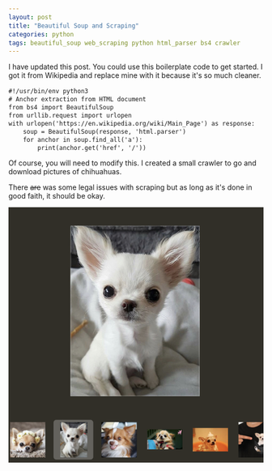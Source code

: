 ```yaml
---
layout: post
title: "Beautiful Soup and Scraping"
categories: python
tags: beautiful_soup web_scraping python html_parser bs4 crawler
---
```


I have updated this post. You could use this boilerplate code to get started. I got it from Wikipedia and replace mine with it because it's so much cleaner. 

```
#!/usr/bin/env python3
# Anchor extraction from HTML document
from bs4 import BeautifulSoup
from urllib.request import urlopen
with urlopen('https://en.wikipedia.org/wiki/Main_Page') as response:
    soup = BeautifulSoup(response, 'html.parser')
    for anchor in soup.find_all('a'):
        print(anchor.get('href', '/'))
```

Of course, you will need to modify this. I created a small crawler to go and download pictures of chihuahuas.

There ~~are~~ was some legal issues with scraping but as long as it's done in good faith, it should be okay. 

<img src="https://github.com/sif/sif/raw/main/pictures/chihuahua.png" />
